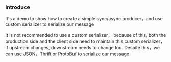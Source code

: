 ### Introduce
It's a demo to show how to create a simple sync/async producer，and use custom serializer to serialize our message

It is not recommended to use a custom serializer， because of this, both the production side and the client side 
need to maintain this custom serializer， if upstream changes, downstream needs to change too. Despite this，we can
use JSON，Thrift or ProtoBuf to serialize our message